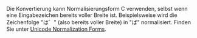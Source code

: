 Die Konvertierung kann Normalisierungsform C verwenden, selbst wenn eine Eingabezeichen bereits voller Breite ist. Beispielsweise wird die Zeichenfolge "は゛" (also bereits voller Breite) in "ば" normalisiert. Finden Sie unter [Unicode Normalization Forms](http://unicode.org/reports/tr15).